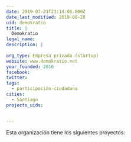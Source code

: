 ```yaml
---
date: 2019-07-21T23:14:06.000Z
date_last_modified: 2019-08-28
uid: demokratio
title: |
  Demokratio
legal_name: 
description: |
  
org_type: Empresa privada (startup)
website: www.demokratio.net
year_founded: 2016
facebook: 
twitter: 
tags:
  - participación-ciudadana
cities: 
  - Santiago
projects_uids:


---
```


Esta organización tiene los siguientes proyectos:


